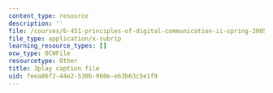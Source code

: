 ```yaml
---
content_type: resource
description: ''
file: /courses/6-451-principles-of-digital-communication-ii-spring-2005/feea86f244e2530b960ee63b63c5e1f9_KalMFMv3_IM.srt
file_type: application/x-subrip
learning_resource_types: []
ocw_type: OCWFile
resourcetype: Other
title: 3play caption file
uid: feea86f2-44e2-530b-960e-e63b63c5e1f9
---
```


